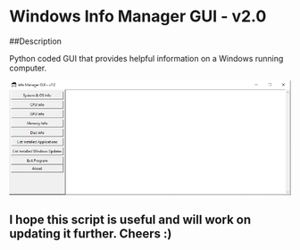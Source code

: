 # Windows Info Manager GUI - v2.0
##Description 

Python coded GUI that provides helpful information on a Windows running computer.

![test](https://github.com/projectfirebird/windows-info-manager/blob/v2.0/gui_main.png?raw=true)

## I hope this script is useful and will work on updating it further. Cheers :)
